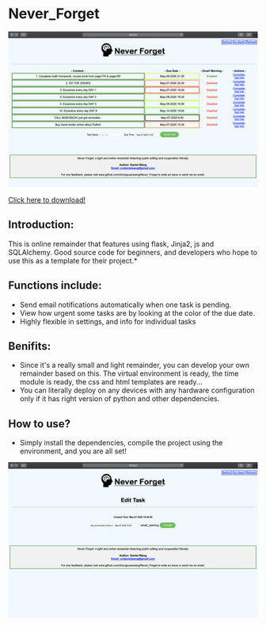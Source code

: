 # Never_Forget  
![INDEX Page](img/NF_index.png)

[Click here to download!](https://github.com/ZhongxuanWang/simple_web_remainder-python/archive/master.zip)
## Introduction:

This is online remainder that features using flask, Jinja2, js  and SQLAlchemy. Good source code for beginners, and developers who hope
   to use this as a template for their project.*

## Functions include:

- Send email notifications automatically when one task is pending.
- View how urgent some tasks are by looking at the color of the due date.
- Highly flexible in settings, and info for individual tasks



## Benifits:

- Since it's a really small and light remainder, you can develop your own remainder based on this. The virtual environment is ready,  the time module is ready, the css and html templates are ready...
- You can literally deploy on any devices with any hardware configuration only if it has right version of python and other dependencies.

## How to use?

- Simply install the dependencies, compile the project using the environment, and you are all set!

![editpage](img/edit.png)
